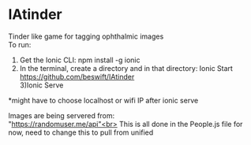 # IAtinder
Tinder like game for tagging ophthalmic images<br>
To run:<br>
1) Get the Ionic CLI: npm install -g ionic<br>
2) In the terminal, create a directory and in that directory: Ionic Start https://github.com/beswift/IAtinder<br>
3)Ionic Serve<br>

*might have to choose localhost or wifi IP after ionic serve<br>

Images are being servered from:<br> "https://randomuser.me/api"<br>  This is all done in the People.js file for now, need to change this to pull from unified
